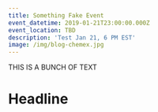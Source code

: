 ```yaml
---
title: Something Fake Event
event_datetime: 2019-01-21T23:00:00.000Z
event_location: TBD
description: 'Test Jan 21, 6 PM EST'
image: /img/blog-chemex.jpg
---
```

THIS IS A BUNCH OF TEXT

# Headline
